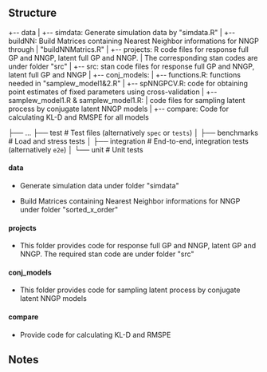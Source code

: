 
Structure
------------------
+-- data
|            +-- simdata: Generate simulation data by "simdata.R"
|            +-- buildNN: Build Matrices containing Nearest Neighbor informations for NNGP through
|                                 "buildNNMatrics.R"
|
+-- projects: R code files for response full GP and NNGP, latent full GP and NNGP.
|                   The corresponding stan codes are under folder "src"
|
+-- src: stan code files for response full GP and NNGP, latent full GP and NNGP
|
+-- conj_models:
|           +-- functions.R: functions needed in "samplew_model1&2.R"
|           +-- spNNGPCV.R: code for obtaining point estimates of fixed parameters using cross-validation
|           +-- samplew_model1.R & samplew_model1.R:
|                code files for sampling latent process by conjugate latent NNGP models
|
+-- compare:  Code for calculating KL-D and RMSPE for all models


├── ...
├── test                    # Test files (alternatively `spec` or `tests`)
│   ├── benchmarks          # Load and stress tests
│   ├── integration         # End-to-end, integration tests (alternatively `e2e`)
│   └── unit                # Unit tests


#### data

* Generate simulation data under folder "simdata"

* Build Matrices containing Nearest Neighbor informations for NNGP under folder "sorted_x_order"

#### projects

* This folder provides code for response full GP and NNGP, latent GP and NNGP. The required stan code are under folder "src"

#### conj_models

* This folder provides code for sampling latent process by conjugate latent NNGP models

#### compare

* Provide code for calculating KL-D and RMSPE


Notes
---------






